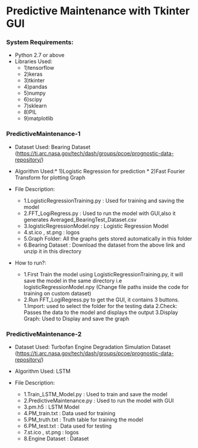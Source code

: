 # Predictive Maintenance with Tkinter GUI

### System Requirements:
* Python 2.7 or above
* Libraries Used:
  * 1)tensorflow 
  * 2)keras
  * 3)tkinter
  * 4)pandas
  * 5)numpy
  * 6)scipy
  * 7)sklearn
  * 8)PIL
  * 9)matplotlib
  
  

### PredictiveMaintenance-1
* Dataset Used: Bearing Dataset (https://ti.arc.nasa.gov/tech/dash/groups/pcoe/prognostic-data-repository/)
* Algorithm Used:* 1)Logistic Regression for prediction
                 * 2)Fast Fourier Transform for plotting Graph
                
* File Description:
  * 1.LogisticRegressionTraining.py : Used for training and saving the model
  * 2.FFT_LogiRegress.py : Used to run the model with GUI,also it generates Averaged_BearingTest_Dataset.csv
  * 3.logisticRegressionModel.npy : Logistic Regression Model
  * 4.st.ico , st.png : logos
  * 5.Graph Folder: All the graphs gets stored automatically in this folder 
  * 6.Bearing Dataset : Download the dataset from the above link and unzip it in this directory

* How to run?:
  * 1.First Train the model using LogisticRegressionTraining.py, it will save the model in the same directory i.e logisticRegressionModel.npy (Change file paths inside the code for training on custom dataset)
  * 2.Run FFT_LogiRegress.py to get the GUI, it contains 3 buttons.
      1.Import: used to select the folder for the testing data
      2.Check: Passes the data to the model and displays the output
      3.Display Graph: Used to Display and save the graph
   
### PredictiveMaintenance-2
* Dataset Used: Turbofan Engine Degradation Simulation Dataset (https://ti.arc.nasa.gov/tech/dash/groups/pcoe/prognostic-data-repository/)
* Algorithm Used: LSTM

* File Description:
  * 1.Train_LSTM_Model.py : Used to train and save the model 
  * 2.PredictiveMaintenance.py : Used to run the model with GUI
  * 3.pm.h5 : LSTM Model
  * 4.PM_train.txt : Data used for training
  * 5.PM_truth.txt : Truth table for training the model
  * 6.PM_test.txt : Data used for testing
  * 7.st.ico , st.png : logos
  * 8.Engine Dataset : Dataset
  


  
